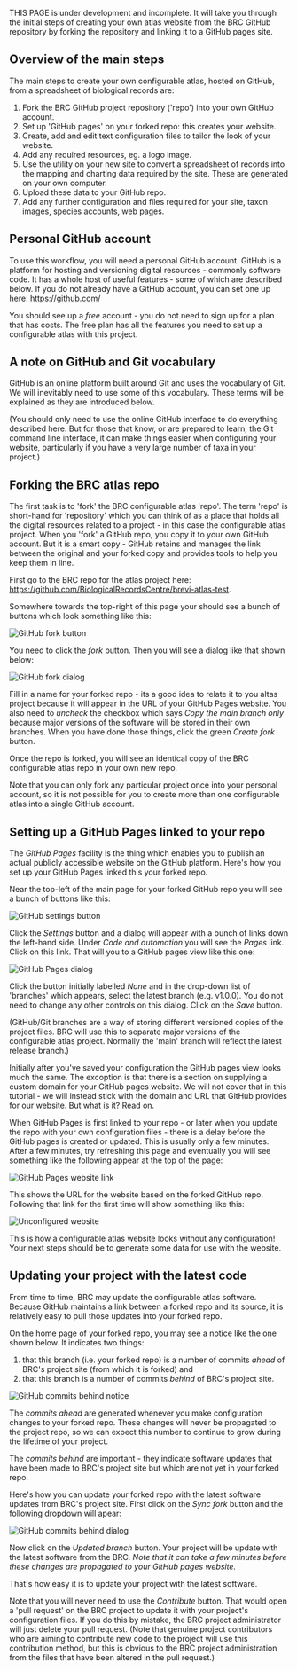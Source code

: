 THIS PAGE is under development and incomplete. It will take you through the initial steps of creating your own atlas website from the BRC GitHub repository by forking the repository and linking it to a GitHub pages site.

## Overview of the main steps
The main steps to create your own configurable atlas, hosted on GitHub, from a spreadsheet of biological records are:
1. Fork the BRC GitHub project repository ('repo') into your own GitHub account.
2. Set up 'GitHub pages' on your forked repo: this creates your website.
3. Create, add and edit text configuration files to tailor the look of your website.
4. Add any required resources, eg. a logo image.
5. Use the utility on your new site to convert a spreadsheet of records into the mapping and charting data required by the site. These are generated on your own computer.
6. Upload these data to your GitHub repo.
7. Add any further configuration and  files required for your site, taxon images, species accounts, web pages.

## Personal GitHub account
To use this workflow, you will need a personal GitHub account. GitHub is a platform for hosting and versioning digital resources - commonly software code. It has a whole host of useful features - some of which are described below. If you do not already have a GitHub account, you can set one up here: https://github.com/

You should see up a *free* account - you do not need to sign up for a plan that has costs. The free plan has all the features you need to set up a configurable atlas with this project.

## A note on GitHub and Git vocabulary
GitHub is an online platform built around Git and uses the vocabulary of Git. We will inevitably need to use some of this vocabulary. These terms will be explained as they are introduced below.

(You should only need to use the online GitHub interface to do everything described here. But for those that know, or are prepared to learn, the Git command line interface, it can make things easier when configuring your website, particularly if you have a very large number of taxa in your project.)

## Forking the BRC atlas repo
The first task is to 'fork' the BRC configurable atlas 'repo'. The term 'repo' is short-hand for 'repository' which you can think of as a place that holds all the digital resources related to a project - in this case the configurable atlas project. When you 'fork' a GitHub repo, you copy it to your own GitHub account. But it is a smart copy - GitHub retains and manages the link between the original and your forked copy and provides tools to help you keep them in line.

First go to the BRC repo for the atlas project here: https://github.com/BiologicalRecordsCentre/brevi-atlas-test.

Somewhere towards the top-right of this page your should see a bunch of buttons which look something like this:

![GitHub fork button](./images/fork-button.png)

You need to click the *fork* button. Then you will see a dialog like that shown below:

![GitHub fork dialog](./images/fork-dialog.png)

Fill in a name for your forked repo - its a good idea to relate it to you altas project because it will appear in the URL of your GitHub Pages website. You also need to *uncheck* the checkbox which says *Copy the main branch only* because major versions of the software will be stored in their own branches. When you have done those things, click the green *Create fork* button.

Once the repo is forked, you will see an identical copy of the BRC configurable atlas repo in your own new repo.

Note that you can only fork any particular project once into your personal account, so it is not possible for you to create more than one configurable atlas into a single GitHub account.

## Setting up a GitHub Pages linked to your repo
The *GitHub Pages* facility is the thing which enables you to publish an actual publicly accessible website on the GitHub platform. Here's how you set up your GitHub Pages linked this your forked repo. 

Near the top-left of the main page for your forked GitHub repo you will see a bunch of buttons like this:

![GitHub settings button](./images/settings-button.png)

Click the *Settings* button and a dialog will appear with a bunch of links down the left-hand side. Under *Code and automation* you will see the *Pages* link. Click on this link. That will you to a GitHub pages view like this one:

![GitHub Pages dialog](./images/pages-dialog.png)

Click the button initially labelled *None* and in the drop-down list of 'branches' which appears, select the latest branch (e.g. v1.0.0). You do not need to change any other controls on this dialog. Click on the *Save* button.

(GitHub/Git branches are a way of storing different versioned copies of the project files. BRC will use this to separate major versions of the configurable atlas project. Normally the 'main' branch will reflect the latest release branch.)

Initially after you've saved your configuration the GitHub pages view looks much the same. The excoption is that there is a section on supplying a custom domain for your GitHub pages website. We will not cover that in this tutorial - we will instead stick with the  domain and URL that GitHub provides for our website. But what is it? Read on.

When GitHub Pages is first linked to your repo - or later when you update the repo with your own configuration files - there is a delay before the GitHub pages is created or updated. This is usually only a few minutes. After a few minutes, try refreshing this page and eventually you will see something like the following appear at the top of the page:

![GitHub Pages website link](./images/pages-website-link.png)

This shows the URL for the website based on the forked GitHub repo. Following that link for the first time will show something like this:

![Unconfigured website](./images/unconfigured-website.png)

This is how a configurable atlas website looks without any configuration! Your next steps should be to generate some data for use with the website.

## Updating your project with the latest code
From time to time, BRC may update the configurable atlas software. Because GitHub maintains a link between a forked repo and its source, it is relatively easy to pull those updates into your forked repo. 

On the home page of your forked repo, you may see a notice like the one shown below. It indicates two things:

1. that this branch (i.e. your forked repo) is a number of commits *ahead* of BRC's project site (from which it is forked) and
2. that this branch is a number of commits *behind* of BRC's project site.

![GitHub commits behind notice](./images/commits-behind.png)

The *commits ahead* are generated whenever you make configuration changes to your forked repo. These changes will never be propagated to the project repo, so we can expect this number to continue to grow during the lifetime of your project.

The *commits behind* are important - they indicate software updates that have been made to BRC's project site but which are not yet in your forked repo.

Here's how you can update your forked repo with the latest software updates from BRC's project site. First click on the *Sync fork* button and the following dropdown will apear:

![GitHub commits behind dialog](./images/commits-behind-dialog.png)

Now click on the *Updated branch* button. Your project will be update with the latest software from the BRC. *Note that it can take a few minutes before these changes are propagated to your GitHub pages website.* 

That's how easy it is to update your project with the latest software.

Note that you will never need to use the *Contribute* button. That would open a 'pull request' on the BRC project to update it with your project's configuration files. If you do this by mistake, the BRC project administrator will just delete your pull request. (Note that genuine project contributors who are aiming to contribute new code to the project will use this contribution method, but this is obvious to the BRC project administration from the files that have been altered in the pull request.)